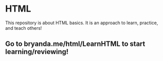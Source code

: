 # HTML
This repository is about HTML basics.
It is an approach to learn, practice, and teach others!

## Go to bryanda.me/html/LearnHTML to start learning/reviewing!
